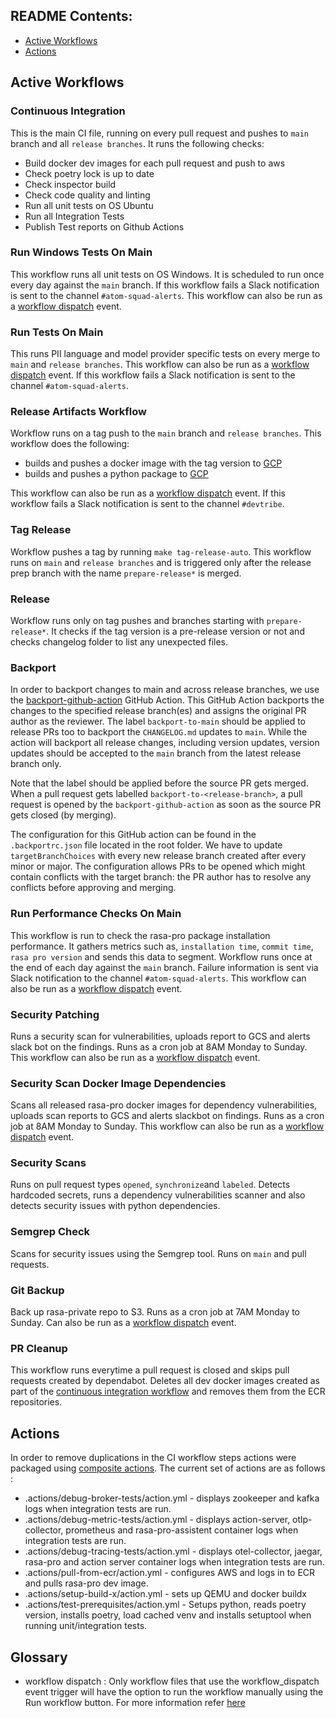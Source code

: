 ## README Contents:
- [Active Workflows](#active-workflows)
- [Actions](#actions)

## Active Workflows

### Continuous Integration
This is the main CI file, running on every pull request and pushes to `main` branch and all `release branches`. 
It runs the following checks:
- Build docker dev images for each pull request and push to aws
- Check poetry lock is up to date
- Check inspector build
- Check code quality and linting
- Run all unit tests on OS Ubuntu
- Run all Integration Tests
- Publish Test reports on Github Actions

### Run Windows Tests On Main
This workflow runs all unit tests on OS Windows. It is scheduled to run once every day against the `main` branch.
If this workflow fails a Slack notification is sent to the channel `#atom-squad-alerts`.
This workflow can also be run as a [workflow dispatch](#glossary) event.

### Run Tests On Main
This runs PII language and model provider specific tests on every merge to `main` and `release branches`. This workflow can also be 
run as a [workflow dispatch](#glossary) event. 
If this workflow fails a Slack notification is sent to the channel `#atom-squad-alerts`.

### Release Artifacts Workflow
Workflow runs on a tag push to the `main` branch and `release branches`. 
This workflow does the following:
- builds and pushes a docker image with the tag version to [GCP](https://console.cloud.google.com/artifacts/docker/rasa-releases/europe-west3/rasa-pro/rasa-pro?authuser=1&project=rasa-releases)
- builds and pushes a python package to [GCP](https://console.cloud.google.com/artifacts/python/rasa-releases/europe-west3/rasa-pro-python/rasa-pro?authuser=1&project=rasa-releases)

This workflow can also be run as a [workflow dispatch](#glossary) event.
If this workflow fails a Slack notification is sent to the channel `#devtribe`.

### Tag Release
Workflow pushes a tag by running `make tag-release-auto`.
This workflow runs on `main` and `release branches` and is triggered only after the release prep branch with the name `prepare-release*` is merged.

### Release
Workflow runs only on tag pushes and branches starting with `prepare-release*`. 
It checks if the tag version is a pre-release version or not and 
checks changelog folder to list any unexpected files.

### Backport
In order to backport changes to main and across release branches, we use the [backport-github-action](https://github.com/sorenlouv/backport-github-action) GitHub Action.
This GitHub Action backports the changes to the specified release branch(es) and assigns the original PR author as the reviewer.
The label `backport-to-main` should be applied to release PRs too to backport the `CHANGELOG.md` updates to `main`.
While the action will backport all release changes, including version updates, version updates should be accepted to
the `main` branch from the latest release branch only.

Note that the label should be applied before the source PR gets merged.
When a pull request gets labelled `backport-to-<release-branch>`, a pull request is opened by the `backport-github-action`
as soon as the source PR gets closed (by merging).

The configuration for this GitHub action can be found in the `.backportrc.json` file located in the root folder.
We have to update `targetBranchChoices` with every new release branch created after every minor or major.
The configuration allows PRs to be opened which might contain conflicts with the target branch: the PR author has to 
resolve any conflicts before approving and merging.

### Run Performance Checks On Main
This workflow is run to check the rasa-pro package installation performance. It gathers metrics such as, `installation time`,
`commit time`, `rasa pro version` and sends this data to segment. 
Workflow runs once at the end of each day against the `main` branch.
Failure information is sent via Slack notification to the channel `#atom-squad-alerts`.
This workflow can also be run as a [workflow dispatch](#glossary) event.

### Security Patching
Runs a security scan for vulnerabilities, uploads report to GCS and alerts slack bot on the findings.
Runs as a cron job at 8AM Monday to Sunday.
This workflow can also be run as a [workflow dispatch](#glossary) event.

### Security Scan Docker Image Dependencies
Scans all released rasa-pro docker images for dependency vulnerabilities, uploads scan reports to GCS and alerts slackbot on findings.
Runs as a cron job at 8AM Monday to Sunday.
This workflow can also be run as a [workflow dispatch](#glossary) event.

### Security Scans
Runs on pull request types `opened`, `synchronize`and `labeled`. Detects hardcoded secrets, runs a dependency vulnerabilities scanner and also
detects security issues with python dependencies.

### Semgrep Check
Scans for security issues using the Semgrep tool. Runs on `main` and pull requests.

### Git Backup
Back up rasa-private repo to S3. Runs as a cron job at 7AM Monday to Sunday. Can also be run as a [workflow dispatch](#glossary) event.

### PR Cleanup
This workflow runs everytime a pull request is closed and skips pull requests created by dependabot. 
Deletes all dev docker images created as part of the [continuous integration workflow](#continuous-integration)
and removes them from the ECR repositories.

## Actions
In order to remove duplications in the CI workflow steps actions were packaged using [composite actions](https://docs.github.com/en/actions/creating-actions/creating-a-composite-action).
The current set of actions are as follows :
- .actions/debug-broker-tests/action.yml - displays zookeeper and kafka logs when integration tests are run.
- .actions/debug-metric-tests/action.yml - displays action-server, otlp-collector, prometheus and rasa-pro-assistent container logs when integration tests are run.
- .actions/debug-tracing-tests/action.yml - displays otel-collector, jaegar, rasa-pro and action server container logs when integration tests are run.
- .actions/pull-from-ecr/action.yml - configures AWS and logs in to ECR and pulls rasa-pro dev image.
- .actions/setup-build-x/action.yml - sets up QEMU and docker buildx
- .actions/test-prerequisites/action.yml - Setups python, reads poetry version, installs poetry, load cached venv and installs setuptool when running unit/integration tests.

## Glossary
- workflow dispatch : Only workflow files that use the workflow_dispatch event trigger will have the option to run the workflow manually using the Run workflow button. 
 For more information refer [here](https://docs.github.com/en/actions/using-workflows/events-that-trigger-workflows#workflow_dispatch)
